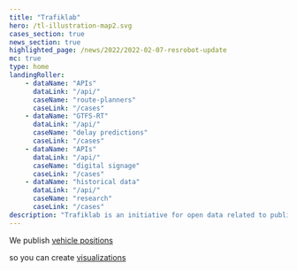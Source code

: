 ```yaml
---
title: "Trafiklab"
hero: /tl-illustration-map2.svg
cases_section: true
news_section: true
highlighted_page: /news/2022/2022-02-07-resrobot-update
mc: true
type: home
landingRoller:
    - dataName: "APIs"
      dataLink: "/api/"
      caseName: "route-planners"
      caseLink: "/cases"
    - dataName: "GTFS-RT"
      dataLink: "/api/"
      caseName: "delay predictions"
      caseLink: "/cases"
    - dataName: "APIs"
      dataLink: "/api/"
      caseName: "digital signage"
      caseLink: "/cases"
    - dataName: "historical data"
      dataLink: "/api/"
      caseName: "research"
      caseLink: "/cases"
description: "Trafiklab is an initiative for open data related to public transport. We publish high quality data, make it simpler to access APIs from public transport companies, easier to find data and more interesting to talk about possibilities. Here you can find information, see what others have done, and read about what's happening."
---
```

<p>We publish <a class="landing-roller" href="/api/trafiklab-apis/gtfs-regional/realtime/">vehicle positions</a></p>
<p>so you can create <a class="landing-roller" href="/cases">visualizations</a></p>